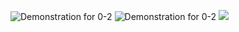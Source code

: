 ![Demonstration for 0-2](https://j.gifs.com/P7o3wy.gif)
![Demonstration for 0-2](https://j.gifs.com/GvO3jK.gif)
<img src=https://miro.medium.com/max/2030/1*QrEcumVTnMsFOVwZUtKsPg.jpeg />
